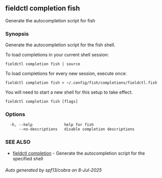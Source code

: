 ## fieldctl completion fish

Generate the autocompletion script for fish

### Synopsis

Generate the autocompletion script for the fish shell.

To load completions in your current shell session:

	fieldctl completion fish | source

To load completions for every new session, execute once:

	fieldctl completion fish > ~/.config/fish/completions/fieldctl.fish

You will need to start a new shell for this setup to take effect.


```
fieldctl completion fish [flags]
```

### Options

```
  -h, --help              help for fish
      --no-descriptions   disable completion descriptions
```

### SEE ALSO

* [fieldctl completion](fieldctl_completion.md)	 - Generate the autocompletion script for the specified shell

###### Auto generated by spf13/cobra on 8-Jul-2025
